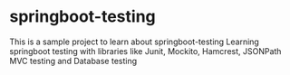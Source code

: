 # springboot-testing
This is a sample project to learn about springboot-testing 
Learning springboot testing with libraries like Junit, Mockito, Hamcrest, JSONPath 
MVC testing and Database testing
